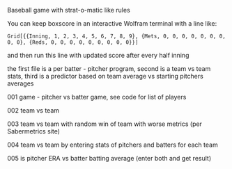 Baseball game with strat-o-matic like rules


You can keep boxscore in an interactive Wolfram terminal with a line like:

`Grid[{{Inning, 1, 2, 3, 4, 5, 6, 7, 8, 9}, {Mets, 0, 0, 0, 0, 0, 0, 0, 0, 0}, {Reds, 0, 0, 0, 0, 0, 0, 0, 0, 0}}] `

and then run this line with updated score after every half inning

the first file is a per batter - pitcher program, second is a team vs team stats, third is a predictor based on team average vs starting pitchers averages

001 game - pitcher vs batter game, see code for list of players

002 team vs team

003 team vs team with random win of team with worse metrics (per Sabermetrics site)

004 team vs team by entering stats of pitchers and batters for each team

005 is pitcher ERA vs batter batting average (enter both and get result)

